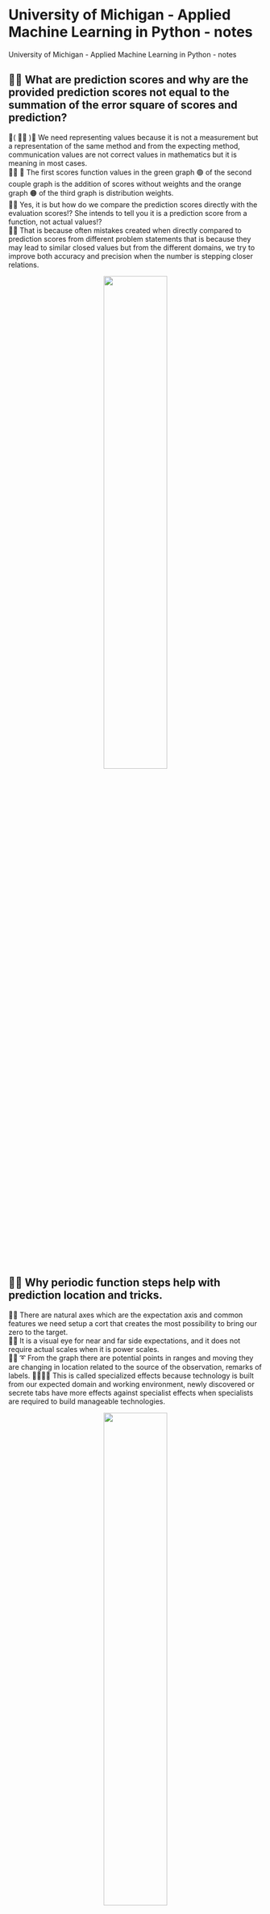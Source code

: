 # University of Michigan - Applied Machine Learning in Python - notes
University of Michigan - Applied Machine Learning in Python - notes

## 🧸💬 What are prediction scores and why are the provided prediction scores not equal to the summation of the error square of scores and prediction?
💃( 👩‍🏫 )💬 We need representing values because it is not a measurement but a representation of the same method and from the expecting method, communication values are not correct values in mathematics but it is meaning in most cases. </br>
👧💬 🎈 The first scores function values in the green graph 🟢 of the second couple graph is the addition of scores without weights and the orange graph 🟠 of the third graph is distribution weights. </br>
🐐💬 Yes, it is but how do we compare the prediction scores directly with the evaluation scores⁉️ She intends to tell you it is a prediction score from a function, not actual values⁉️ </br>
🦤💬 That is because often mistakes created when directly compared to prediction scores from different problem statements that is because they may lead to similar closed values but from the different domains, we try to improve both accuracy and precision when the number is stepping closer relations. 

<p align="center" width="100%">
    <img width="50%" src="https://github.com/jkaewprateep/lessonfrom_Applied-Machine-Learning-in-Python/blob/main/01.png">
</p>

## 🧸💬 Why periodic function steps help with prediction location and tricks.
🦭💬 There are natural axes which are the expectation axis and common features we need setup a cort that creates the most possibility to bring our zero to the target. </br>
🐯💬 It is a visual eye for near and far side expectations, and it does not require actual scales when it is power scales. </br>
🐑💬 ➰ From the graph there are potential points in ranges and moving they are changing in location related to the source of the observation, remarks of labels.
🐨🎁🎵🎶 This is called specialized effects because technology is built from our expected domain and working environment, newly discovered or secrete tabs have more effects against specialist effects when specialists are required to build manageable technologies.

<p align="center" width="100%">
    <img width="50%" src="https://github.com/jkaewprateep/lessonfrom_Applied-Machine-Learning-in-Python/blob/main/03.png">
</p>

## 🧸💬 What are quadratic functions and what are coefficients order and priority?
![Alt text](https://github.com/jkaewprateep/lessonfrom_Applied-Machine-Learning-in-Python/blob/main/04.png?raw=true "Title")

## 🧸💬 How does recall effects learning rates and output result from control function?
![Alt text](https://github.com/jkaewprateep/lessonfrom_Applied-Machine-Learning-in-Python/blob/main/05.png?raw=true "Title")

## 🧸💬 Precision recall curve and estimates value by graph linearity for example prediction output of the function for value of specific control values input.
![Alt text](https://github.com/jkaewprateep/lessonfrom_Applied-Machine-Learning-in-Python/blob/main/06.png?raw=true "Title")

## 🧸💬 Heats mapping of liner distribution, global linear distribution display of weight, and labels matrix ( GridSearch ).
![Alt text](https://github.com/jkaewprateep/lessonfrom_Applied-Machine-Learning-in-Python/blob/main/07.png?raw=true "Title")

## 🐑💬 ➰ Regression problem with regression models ##
🐑💬 ➰ This is not fool or tricks you but it is how we deal with the problem with linear-regression model and linear regression method, you may apply both SGD momentums. logistics and Adam.
```
from sklearn.neural_network import MLPClassifier
from sklearn.preprocessing import MinMaxScaler, PowerTransformer, StandardScaler, RobustScaler, QuantileTransformer, MaxAbsScaler, Normalizer
from sklearn.model_selection import train_test_split
# from sklearn.metrics import roc_auc_score
import pickle
from os.path import exists

from sklearn.naive_bayes import MultinomialNB
from sklearn.utils import shuffle
from random import randrange

def engagement_model():
    rec = None
    df_test = pd.read_csv('assets/test.csv')
    df_train = pd.read_csv('assets/train.csv')
    
    # YOUR CODE HERE
    # raise NotImplementedError()
    
    ###
    # df_train = df_train[df_train["normalization_rate"] > 0]
    df_train["avg_speakerspeed"] = np.nanmean(df_train["speaker_speed"]) - df_train["speaker_speed"]
    df_train["avg_easiness"] = np.nanmean(df_train["easiness"]) - df_train["easiness"]
    df_train["avg_normalization_rate"] = np.nanmean(df_train["normalization_rate"]) - df_train["normalization_rate"]

    df_test["avg_speakerspeed"] = np.nanmean(df_test["speaker_speed"]) - df_test["speaker_speed"]
    df_test["avg_easiness"] = np.nanmean(df_test["easiness"]) - df_test["easiness"]
    df_test["avg_normalization_rate"] = np.nanmean(df_test["normalization_rate"]) - df_test["normalization_rate"]
    ###
    
    # For prediction is engagement == True;
    df_train_X = df_train[["title_word_count", "document_entropy", "freshness", "easiness", "fraction_stopword_presence", "normalization_rate", 
                           "speaker_speed", "silent_period_rate"]];
    
    
    df_train_y = df_train[["engagement"]];
    df_train_y["engagement"] = df_train_y["engagement"].apply( lambda x : 1.0 if x == True else 0.0 );

    X_train, X_test, y_train, y_test = train_test_split(df_train_X, df_train_y, random_state = 0)
    
    scaler = StandardScaler();
    # scaler = StandardScaler().fit(df_train_X); #<<<<<<<<<<<<<<<<<<<<
    
    X_train_scaled = scaler.fit_transform(df_train_X)
    X_test_scaled = scaler.transform(df_train_X)
    
    #########################################################
    load_model = MLPClassifier(hidden_layer_sizes=[152, 14], activation='tanh', solver='adam', alpha=0.01, batch_size=1024, learning_rate='adaptive', 
                               learning_rate_init=0.00000000001, power_t=0.5, max_iter=300, shuffle=True, random_state=1, tol=0.0001, verbose=False, 
                               warm_start=False, momentum=0.9, nesterovs_momentum=True, early_stopping=True, validation_fraction=0.1, beta_1=0.9, beta_2=0.999, 
                               epsilon=1e-09, n_iter_no_change=10, max_fun=15000)     
    #########################################################
    
    ###
    filename = 'trained_model.sav'
    if exists(filename):
        load_model = pickle.load(open(filename, 'rb'));
        scaler = pickle.load(open('Scaler.pk', 'rb'));

    else:    
        
        load_model = MLPClassifier(solver='adam', activation='tanh', hidden_layer_sizes=(128, 256, 256, 256, 128, 32), random_state=1,
                                       alpha=0.01, batch_size=1024, learning_rate='adaptive', power_t=0.5, shuffle=True,
                                       max_iter=300,verbose=10,learning_rate_init=0.00001, momentum=0.9, nesterovs_momentum=True, 
                                       early_stopping=True, validation_fraction=0.1, beta_1=0.9, beta_2=0.999, epsilon=1e-09, 
                                       n_iter_no_change=10, max_fun=15000);
        
        for i in range(1000):
            ###
            df_train = pd.read_csv('assets/train.csv')
            random_state = randrange(42);
            df_train = shuffle(df_train, random_state=random_state);
            df_train_X = df_train[["title_word_count", "document_entropy", "freshness", "easiness", "fraction_stopword_presence", "normalization_rate", 
                           "speaker_speed", "silent_period_rate"]];
            df_train_y = df_train[["engagement"]];
            df_train_y["engagement"] = df_train_y["engagement"].apply( lambda x : 1.0 if x == True else 0.0 );
            
            X_train_scaled = scaler.fit_transform(df_train_X)
            
            
            load_model = load_model.fit(X_train_scaled, df_train_y);
            ###

            pickle.dump(load_model, open(filename, 'wb'));
            pickle.dump(scaler, open('Scaler.pk', 'wb'));
            ##########
            load_model = pickle.load(open(filename, 'rb'));
            scaler = pickle.load(open('Scaler.pk', 'rb'));

            print( i, load_model.score(X_train_scaled, df_train_y) );

            if load_model.score(X_train_scaled, df_train_y) > 0.95 :
                print( "load_model.score(X_train_scaled, df_train_y) > 0.95" );
                break;
            ###
        
        pickle.dump(load_model, open(filename, 'wb'));
        pickle.dump(scaler, open('Scaler.pk', 'wb'));

    
    df_testrec = df_test[["title_word_count", "document_entropy", "freshness", "easiness", "fraction_stopword_presence", "normalization_rate", 
                           "speaker_speed", "silent_period_rate"]];
    
    to_predictdf = scaler.transform(df_testrec)

    predictions = load_model.predict(to_predictdf)
    
    index_integer = pd.DataFrame([]);
    index_integer["id"] = df_test["id"].astype("int");
    index_integer["engagement"] = index_integer.apply( lambda x : predictions[x.index] );
    
    predictions = index_integer;
    predictions = predictions.set_index("id");

    
    print('Breast cancer dataset')
    print('Accuracy of NN classifier on training set: {:.2f}'
    .format(load_model.score(X_train_scaled, df_train_y)))
    print('Accuracy of NN classifier on test set: {:.2f}'
    .format(load_model.score(X_test_scaled, df_train_y)))
    
    return predictions.iloc[:,0];
```

